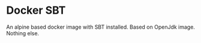 # Docker SBT

An alpine based docker image with SBT installed. Based on OpenJdk image. Nothing else. 

